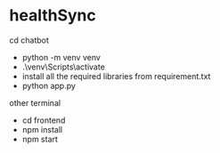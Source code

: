 ﻿# healthSync

cd chatbot

- python -m venv venv
- .\venv\Scripts\activate
- install all the required libraries from requirement.txt
- python app.py



other terminal 
- cd frontend
- npm install
- npm start
